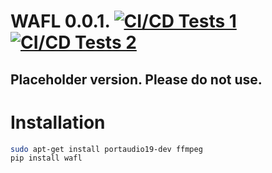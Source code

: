 # WAFL 0.0.1. [![CI/CD Tests 1](https://github.com/fractalego/wafl/actions/workflows/development-tests1.yml/badge.svg)](https://github.com/fractalego/wafl/actions/workflows/development-tests2.yml)[![CI/CD Tests 2](https://github.com/fractalego/wafl/actions/workflows/development-tests2.yml/badge.svg)](https://github.com/fractalego/wafl/actions/workflows/development-tests2.yml)

## Placeholder version. Please do not use.


# Installation
```bash
sudo apt-get install portaudio19-dev ffmpeg
pip install wafl
```

